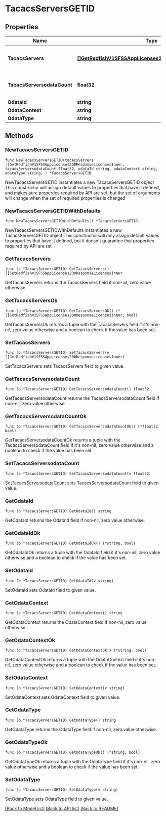 # TacacsServersGETID

## Properties

Name | Type | Description | Notes
------------ | ------------- | ------------- | -------------
**TacacsServers** | [**[]GetRedfishV1SFSSAppLicenses200ResponseLicensesInner**](GetRedfishV1SFSSAppLicenses200ResponseLicensesInner.md) | List of configured TACACS+ servers | 
**TacacsServersodataCount** | **float32** | Number of configured TACACS+ servers | 
**OdataId** | **string** |  | 
**OdataContext** | **string** |  | 
**OdataType** | **string** |  | 

## Methods

### NewTacacsServersGETID

`func NewTacacsServersGETID(tacacsServers []GetRedfishV1SFSSAppLicenses200ResponseLicensesInner, tacacsServersodataCount float32, odataId string, odataContext string, odataType string, ) *TacacsServersGETID`

NewTacacsServersGETID instantiates a new TacacsServersGETID object
This constructor will assign default values to properties that have it defined,
and makes sure properties required by API are set, but the set of arguments
will change when the set of required properties is changed

### NewTacacsServersGETIDWithDefaults

`func NewTacacsServersGETIDWithDefaults() *TacacsServersGETID`

NewTacacsServersGETIDWithDefaults instantiates a new TacacsServersGETID object
This constructor will only assign default values to properties that have it defined,
but it doesn't guarantee that properties required by API are set

### GetTacacsServers

`func (o *TacacsServersGETID) GetTacacsServers() []GetRedfishV1SFSSAppLicenses200ResponseLicensesInner`

GetTacacsServers returns the TacacsServers field if non-nil, zero value otherwise.

### GetTacacsServersOk

`func (o *TacacsServersGETID) GetTacacsServersOk() (*[]GetRedfishV1SFSSAppLicenses200ResponseLicensesInner, bool)`

GetTacacsServersOk returns a tuple with the TacacsServers field if it's non-nil, zero value otherwise
and a boolean to check if the value has been set.

### SetTacacsServers

`func (o *TacacsServersGETID) SetTacacsServers(v []GetRedfishV1SFSSAppLicenses200ResponseLicensesInner)`

SetTacacsServers sets TacacsServers field to given value.


### GetTacacsServersodataCount

`func (o *TacacsServersGETID) GetTacacsServersodataCount() float32`

GetTacacsServersodataCount returns the TacacsServersodataCount field if non-nil, zero value otherwise.

### GetTacacsServersodataCountOk

`func (o *TacacsServersGETID) GetTacacsServersodataCountOk() (*float32, bool)`

GetTacacsServersodataCountOk returns a tuple with the TacacsServersodataCount field if it's non-nil, zero value otherwise
and a boolean to check if the value has been set.

### SetTacacsServersodataCount

`func (o *TacacsServersGETID) SetTacacsServersodataCount(v float32)`

SetTacacsServersodataCount sets TacacsServersodataCount field to given value.


### GetOdataId

`func (o *TacacsServersGETID) GetOdataId() string`

GetOdataId returns the OdataId field if non-nil, zero value otherwise.

### GetOdataIdOk

`func (o *TacacsServersGETID) GetOdataIdOk() (*string, bool)`

GetOdataIdOk returns a tuple with the OdataId field if it's non-nil, zero value otherwise
and a boolean to check if the value has been set.

### SetOdataId

`func (o *TacacsServersGETID) SetOdataId(v string)`

SetOdataId sets OdataId field to given value.


### GetOdataContext

`func (o *TacacsServersGETID) GetOdataContext() string`

GetOdataContext returns the OdataContext field if non-nil, zero value otherwise.

### GetOdataContextOk

`func (o *TacacsServersGETID) GetOdataContextOk() (*string, bool)`

GetOdataContextOk returns a tuple with the OdataContext field if it's non-nil, zero value otherwise
and a boolean to check if the value has been set.

### SetOdataContext

`func (o *TacacsServersGETID) SetOdataContext(v string)`

SetOdataContext sets OdataContext field to given value.


### GetOdataType

`func (o *TacacsServersGETID) GetOdataType() string`

GetOdataType returns the OdataType field if non-nil, zero value otherwise.

### GetOdataTypeOk

`func (o *TacacsServersGETID) GetOdataTypeOk() (*string, bool)`

GetOdataTypeOk returns a tuple with the OdataType field if it's non-nil, zero value otherwise
and a boolean to check if the value has been set.

### SetOdataType

`func (o *TacacsServersGETID) SetOdataType(v string)`

SetOdataType sets OdataType field to given value.



[[Back to Model list]](../README.md#documentation-for-models) [[Back to API list]](../README.md#documentation-for-api-endpoints) [[Back to README]](../README.md)


